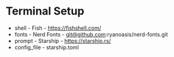 # Terminal Setup

- shell - Fish - https://fishshell.com/
- fonts - Nerd Fonts - git@github.com:ryanoasis/nerd-fonts.git
- prompt - Starship - https://starship.rs/
- config_file - starship.toml

